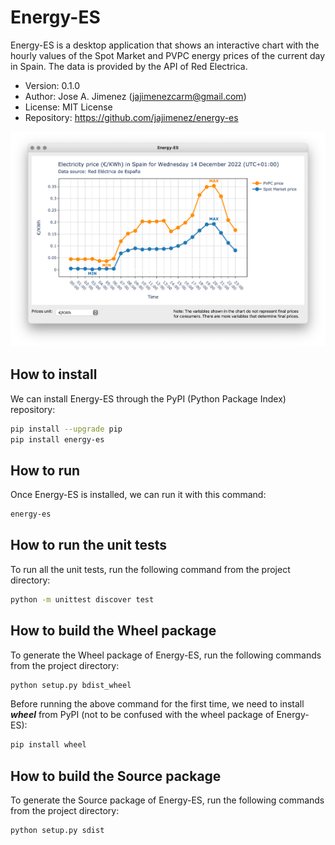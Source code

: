 # Energy-ES
Energy-ES is a desktop application that shows an interactive chart with the
hourly values of the Spot Market and PVPC energy prices of the current day in
Spain. The data is provided by the API of Red Electrica.

- Version: 0.1.0
- Author: Jose A. Jimenez (jajimenezcarm@gmail.com)
- License: MIT License
- Repository: https://github.com/jajimenez/energy-es

![Screenshot](images/screenshot.png)

## How to install

We can install Energy-ES through the PyPI (Python Package Index) repository:

```bash
pip install --upgrade pip
pip install energy-es
```

## How to run

Once Energy-ES is installed, we can run it with this command:

```bash
energy-es
```

## How to run the unit tests

To run all the unit tests, run the following command from the project
directory:

```bash
python -m unittest discover test
```

## How to build the Wheel package

To generate the Wheel package of Energy-ES, run the following commands from the
project directory:

```bash
python setup.py bdist_wheel
```

Before running the above command for the first time, we need to install 
***wheel*** from PyPI (not to be confused with the wheel package of Energy-ES):

```bash
pip install wheel
```

## How to build the Source package

To generate the Source package of Energy-ES, run the following commands from
the project directory:

```bash
python setup.py sdist
```
